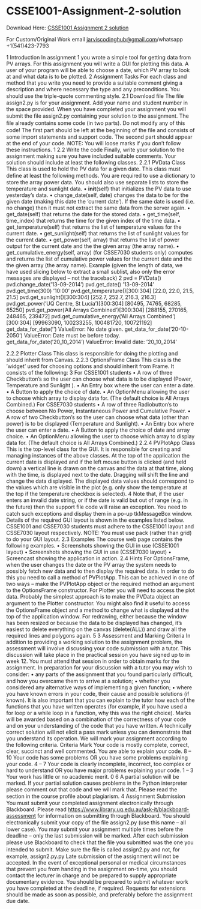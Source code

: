 # CSSE1001-Assignment-2-solution

Download Here: [CSSE1001 Assignment 2 solution](https://jarviscodinghub.com/assignment/csse1001-assignment-2-solution/)

For Custom/Original Work email jarviscodinghub@gmail.com/whatsapp +1(541)423-7793

1 Introduction
In assignment 1 you wrote a simple tool for getting data from PV arrays. For this assignment you will write a GUI for plotting this data. A user of your program will be able to choose a date, which PV array to look at and what data is to be plotted.
2 Assignment Tasks
For each class and method that you write you need to provide a suitable comment giving a description and where necessary the type and any preconditions. You should use the triple-quote commenting style.
2.1 Download ﬁle
The ﬁle assign2.py is for your assignment. Add your name and student number in the space provided. When you have completed your assignment you will submit the ﬁle assign2.py containing your solution to the assignment. The ﬁle already contains some code (in two parts). Do not modify any of this code! The ﬁrst part should be left at the beginning of the ﬁle and consists of some import statements and support code. The second part should appear at the end of your code. NOTE: You will loose marks if you don’t follow these instructions.
1
2.2 Write the code
Finally, write your solution to the assignment making sure you have included suitable comments. Your solution should include at least the following classes.
2.2.1 PVData Class
This class is used to hold the PV data for a given date. This class must deﬁne at least the following methods. You are required to use a dictionary to store the array power data. You should also use separate lists to store the temperature and sunlight data.
• __init__(self) that initializes the PV data to use yesterday’s data. • change_date(self, date) changes the data to be for the given date (making this date the ‘current date’). If the same date is used (i.e. no change) then it must not extract the same data from the server again. • get_date(self) that returns the date for the stored data. • get_time(self, time_index) that returns the time for the given index of the time data. • get_temperature(self) that returns the list of temperature values for the current date. • get_sunlight(self) that returns the list of sunlight values for the current date. • get_power(self, array) that returns the list of power output for the current date and the the given array (the array name). • get_cumulative_energy(self, array) (for CSSE7030 students only) computes and returns the list of cumulative power values for the current date and the the given array (the array name).
Example (given the length of data, we have used slicing below to extract a small sublist, also only the error messages are displayed – not the traceback)
2
pvd = PVData() pvd.change_date(’13-09-2014’) pvd.get_date() ’13-09-2014’ pvd.get_time(300) ’10:00’ pvd.get_temperature()[300:304] [22.0, 22.0, 21.5, 21.5] pvd.get_sunlight()[300:304] [252.7, 252.7, 216.3, 216.3] pvd.get_power(’UQ Centre, St Lucia’)[300:304] [80495, 74765, 68285, 65250] pvd.get_power(’All Arrays Combined’)[300:304] [288155, 270165, 248465, 239472] pvd.get_cumulative_energy(’All Arrays Combined’)[300:304] [99963090, 100233255, 100481720, 100721192] get_data_for_date(’’) ValueError: No date given.
get_data_for_date(’20-10-2050’) ValueError: Date must be before today.
get_data_for_date(’20_10_2014’) ValueError: Invalid date: ’20_10_2014’

2.2.2 Plotter Class
This class is responsible for doing the plotting and should inherit from Canvas.
2.2.3 OptionsFrame Class
This class is the ’widget’ used for choosing options and should inherit from Frame. It consists of the following:
3
For CSSE1001 students
• A row of three Checkbutton’s so the user can choose what data is to be displayed (Power, Temperature and Sunlight ). • An Entry box where the user can enter a date. • A Button to apply the choice of date. • An OptionMenu allowing the user to choose which array to display data for. (The default choice is All Arrays Combined.)
For CSSE7030 students
• A row of three Radiobutton’s to choose between No Power, Instantaneous Power and Cumulative Power. • A row of two Checkbutton’s so the user can choose what data (other than power) is to be displayed (Temperature and Sunlight). • An Entry box where the user can enter a date. • A Button to apply the choice of date and array choice. • An OptionMenu allowing the user to choose which array to display data for. (The default choice is All Arrays Combined.)
2.2.4 PVPlotApp Class
This is the top-level class for the GUI. It is responsible for creating and managing instances of the above classes. At the top of the application the current date is displayed and if the left mouse button is clicked (and held down) a vertical line is drawn on the canvas and the data at that time, along with the time, is displayed next to the date. Dragging will shift the line and change the data displayed. The displayed data values should correspond to the values which are visible in the plot (e.g. only show the temperature at the top if the temperature checkbox is selected).
4
Note that, if the user enters an invalid date string, or if the date is valid but out of range (e.g. in the future) then the support ﬁle code will raise an exception. You need to catch such exceptions and display them in a po-up tkMessageBox window. Details of the required GUI layout is shown in the examples listed below. CSSE1001 and CSSE7030 students must adhere to the CSSE1001 layout and CSSE7030 layout respectively. NOTE: You must use pack (rather than grid) to do your GUI layout.
2.3 Examples
The course web page contains the following examples.
• Screenshots showing the GUI in use (CSSE1001 layout) • Screenshots showing the GUI in use (CSSE7030 layout) • Screencast showing the application in action.
2.4 Hints
For OptionsFrame, when the user changes the date or the PV array the system needs to possibly fetch new data and to then display the required data. In order to do this you need to call a method of PVPlotApp. This can be achieved in one of two ways – make the PVPlotApp object or the required method an argument to the OptionsFrame constructor. For Plotter you will need to access the plot data. Probably the simplest approach is to make the PVData object an argument to the Plotter constructor. You might also ﬁnd it useful to access the OptionsFrame object and a method to change what is displayed at the top of the application window. For redrawing, either because the window has been resized or because the data to be displayed has changed, it’s easiest to delete everything on the canvas (delete(ALL)) and draw all the required lines and polygons again.
5
3 Assessment and Marking Criteria
In addition to providing a working solution to the assignment problem, the assessment will involve discussing your code submission with a tutor. This discussion will take place in the practical session you have signed up to in week 12. You must attend that session in order to obtain marks for the assignment. In preparation for your discussion with a tutor you may wish to consider:
• any parts of the assignment that you found particularly diﬃcult, and how you overcame them to arrive at a solution; • whether you considered any alternative ways of implementing a given function; • where you have known errors in your code, their cause and possible solutions (if known).
It is also important that you can explain to the tutor how each of the functions that you have written operates (for example, if you have used a for loop or a while loop in a function, why this was the right choice). Marks will be awarded based on a combination of the correctness of your code and on your understanding of the code that you have written. A technically correct solution will not elicit a pass mark unless you can demonstrate that you understand its operation. We will mark your assignment according to the following criteria. Criteria Mark Your code is mostly complete, correct, clear, succinct and well commented. You are able to explain your code. 8 – 10 Your code has some problems OR you have some problems explaining your code. 4 – 7 Your code is clearly incomplete, incorrect, too complex or hard to understand OR you have major problems explaining your code. 1 – 3 Your work has little or no academic merit. 0
6
A partial solution will be marked. If your partial solution causes problems in the Python interpreter please comment out that code and we will mark that. Please read the section in the course proﬁle about plagiarism.
4 Assignment Submission
You must submit your completed assignment electronically through Blackboard. Please read https://www.library.uq.edu.au/ask-it/blackboard-assessment for information on submitting through Blackboard. You should electronically submit your copy of the ﬁle assign2.py (use this name – all lower case). You may submit your assignment multiple times before the deadline – only the last submission will be marked. After each submission please use Blackboard to check that the ﬁle you submitted was the one you intended to submit. Make sure the ﬁle is called assign2.py and not, for example, assign2.py.py Late submission of the assignment will not be accepted. In the event of exceptional personal or medical circumstances that prevent you from handing in the assignment on-time, you should contact the lecturer in charge and be prepared to supply appropriate documentary evidence. You should be prepared to submit whatever work you have completed at the deadline, if required. Requests for extensions should be made as soon as possible, and preferably before the assignment due date.
